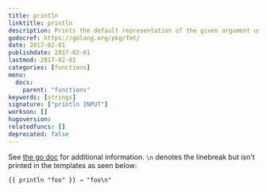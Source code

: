 ```yaml
---
title: println
linktitle: println
description: Prints the default representation of the given argument using the standard `fmt.Print` function and enforces a linebreak.
godocref: https://golang.org/pkg/fmt/
date: 2017-02-01
publishdate: 2017-02-01
lastmod: 2017-02-01
categories: [functions]
menu:
  docs:
    parent: "functions"
keywords: [strings]
signature: ["println INPUT"]
workson: []
hugoversion:
relatedfuncs: []
deprecated: false
---
```


See [the go doc](https://golang.org/pkg/fmt/) for additional information. `\n` denotes the linebreak but isn't printed in the templates as seen below:

```
{{ println "foo" }} → "foo\n"
```
